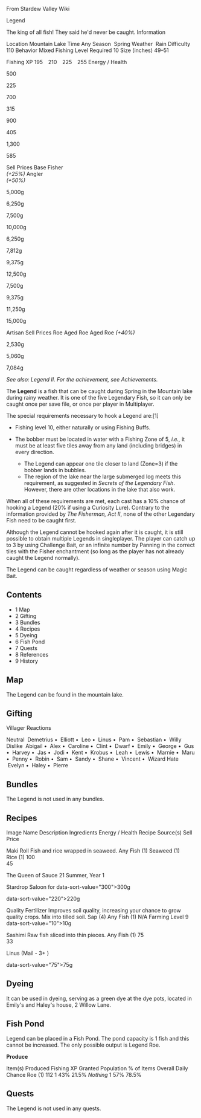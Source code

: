 From Stardew Valley Wiki

Legend

The king of all fish! They said he'd never be caught. Information

Location Mountain Lake Time Any Season  Spring Weather  Rain Difficulty 110 Behavior Mixed Fishing Level Required 10 Size (inches) 49–51

Fishing XP 195    210    225    255 Energy / Health

500

225

700

315

900

405

1,300

585

Sell Prices Base Fisher  
*(+25%)* Angler  
*(+50%)*

5,000g

6,250g

7,500g

10,000g

6,250g

7,812g

9,375g

12,500g

7,500g

9,375g

11,250g

15,000g

Artisan Sell Prices Roe Aged Roe Aged Roe *(+40%)*

2,530g

5,060g

7,084g

*See also: Legend II. For the achievement, see Achievements.*

The **Legend** is a fish that can be caught during Spring in the Mountain lake during rainy weather. It is one of the five Legendary Fish, so it can only be caught once per save file, or once per player in Multiplayer.

The special requirements necessary to hook a Legend are:\[1]

- Fishing level 10, either naturally or using Fishing Buffs.
- The bobber must be located in water with a Fishing Zone of 5, *i.e.,* it must be at least five tiles away from any land (including bridges) in every direction.
  
  - The Legend can appear one tile closer to land (Zone=3) if the bobber lands in bubbles.
  - The region of the lake near the large submerged log meets this requirement, as suggested in *Secrets of the Legendary Fish*. However, there are other locations in the lake that also work.

When all of these requirements are met, each cast has a 10% chance of hooking a Legend (20% if using a Curiosity Lure). Contrary to the information provided by *The Fisherman, Act II*, none of the other Legendary Fish need to be caught first.

Although the Legend cannot be hooked again after it is caught, it is still possible to obtain multiple Legends in singleplayer. The player can catch up to 3 by using Challenge Bait, or an infinite number by Panning in the correct tiles with the Fisher enchantment (so long as the player has not already caught the Legend normally).

The Legend can be caught regardless of weather or season using Magic Bait.

## Contents

- 1 Map
- 2 Gifting
- 3 Bundles
- 4 Recipes
- 5 Dyeing
- 6 Fish Pond
- 7 Quests
- 8 References
- 9 History

## Map

The Legend can be found in the mountain lake.

## Gifting

Villager Reactions

Neutral  Demetrius •  Elliott •  Leo •  Linus •  Pam •  Sebastian •  Willy Dislike  Abigail •  Alex •  Caroline •  Clint •  Dwarf •  Emily •  George •  Gus •  Harvey •  Jas •  Jodi •  Kent •  Krobus •  Leah •  Lewis •  Marnie •  Maru •  Penny •  Robin •  Sam •  Sandy •  Shane •  Vincent •  Wizard Hate  Evelyn •  Haley •  Pierre

## Bundles

The Legend is not used in any bundles.

## Recipes

Image Name Description Ingredients Energy / Health Recipe Source(s) Sell Price

Maki Roll Fish and rice wrapped in seaweed. Any Fish (1) Seaweed (1) Rice (1) 100  
45

The Queen of Sauce 21 Summer, Year 1

Stardrop Saloon for data-sort-value="300"&gt;300g

data-sort-value="220"&gt;220g

Quality Fertilizer Improves soil quality, increasing your chance to grow quality crops. Mix into tilled soil. Sap (4) Any Fish (1) N/A Farming Level 9 data-sort-value="10"&gt;10g

Sashimi Raw fish sliced into thin pieces. Any Fish (1) 75  
33

Linus (Mail - 3+ )

data-sort-value="75"&gt;75g

## Dyeing

It can be used in dyeing, serving as a green dye at the dye pots, located in Emily's and Haley's house, 2 Willow Lane.

## Fish Pond

Legend can be placed in a Fish Pond. The pond capacity is 1 fish and this cannot be increased. The only possible output is Legend Roe.

**Produce**

Item(s) Produced Fishing XP Granted Population % of Items Overall Daily Chance Roe (1) 112 1 43% 21.5% *Nothing* 1 57% 78.5%

## Quests

The Legend is not used in any quests.